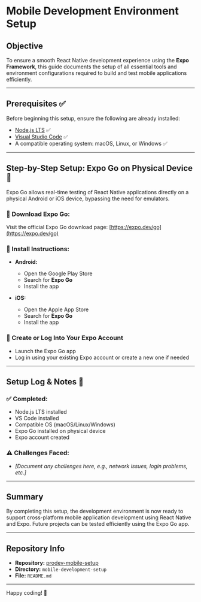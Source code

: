 # Mobile Development Environment Setup

## Objective
To ensure a smooth React Native development experience using the **Expo Framework**, this guide documents the setup of all essential tools and environment configurations required to build and test mobile applications efficiently.

---

## Prerequisites ✅

Before beginning this setup, ensure the following are already installed:

- [Node.js LTS](https://nodejs.org/) ✅
- [Visual Studio Code](https://code.visualstudio.com/) ✅
- A compatible operating system: macOS, Linux, or Windows ✅

---

## Step-by-Step Setup: Expo Go on Physical Device 📱

Expo Go allows real-time testing of React Native applications directly on a physical Android or iOS device, bypassing the need for emulators.

### 🔗 Download Expo Go:
Visit the official Expo Go download page: [https://expo.dev/go](https://expo.dev/go)

### 📲 Install Instructions:

- **Android:**
  - Open the Google Play Store
  - Search for **Expo Go**
  - Install the app

- **iOS:**
  - Open the Apple App Store
  - Search for **Expo Go**
  - Install the app

### 🔐 Create or Log Into Your Expo Account
- Launch the Expo Go app
- Log in using your existing Expo account or create a new one if needed

---

## Setup Log & Notes 📝

### ✅ Completed:
- Node.js LTS installed
- VS Code installed
- Compatible OS (macOS/Linux/Windows)
- Expo Go installed on physical device
- Expo account created

### ⚠️ Challenges Faced:
- _[Document any challenges here, e.g., network issues, login problems, etc.]_

---

## Summary
By completing this setup, the development environment is now ready to support cross-platform mobile application development using React Native and Expo. Future projects can be tested efficiently using the Expo Go app.

---

## Repository Info
- **Repository:** [prodev-mobile-setup](https://github.com/YOUR_USERNAME/prodev-mobile-setup)
- **Directory:** `mobile-development-setup`
- **File:** `README.md`

---

Happy coding! 🚀